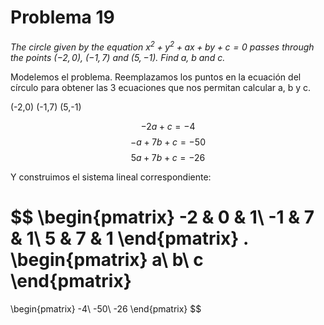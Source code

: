 # Problema 19

_The circle given by the equation $x^2 + y^2 + ax + by +c = 0$ passes through the points $(-2,0)$, $(-1,7)$ and $(5,-1)$. Find $a$, $b$ and $c$._

Modelemos el problema. Reemplazamos los puntos en la ecuación del círculo para obtener las 3 ecuaciones que nos permitan calcular a, b y c.

(-2,0)
(-1,7)
(5,-1)

$$ -2a + c = -4 $$
$$ -a + 7b + c = -50 $$
$$ 5a + 7b + c = -26 $$

Y construimos el sistema lineal correspondiente:

$$
\begin{pmatrix}
-2 & 0 & 1\\
-1 & 7 & 1\\
5 & 7 & 1
\end{pmatrix}
.
\begin{pmatrix}
a\\
b\\
c
\end{pmatrix}
= 
\begin{pmatrix}
-4\\
-50\\
-26
\end{pmatrix}
$$

